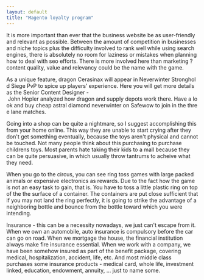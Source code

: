 ```yaml
---
layout: default
title: "Magento loyalty program"
---
```


It is more important than ever that the business website be as user-friendly and relevant as possible. Between the amount of competition in businesses and niche topics plus the difficulty involved to rank well while using search engines, there is absolutely no room for laziness or mistakes when planning how to deal with seo efforts. There is more involved here than marketing ? content quality, value and relevancy could be the name with the game. 

As a unique feature, dragon Cerasinax will appear in Neverwinter Stronghold Siege PvP to spice up players’ experience. Here you will get more details as the Senior Content Designer - John Hopler analyzed how dragon and supply depots work there. Have a look and buy cheap astral diamond neverwinter on Safewow to join in the three lane matches.

Going into a shop can be quite a nightmare, so I suggest accomplishing this from your home online. This way they are unable to start crying after they don't get something eventually, because the toys aren't physical and cannot be touched. Not many people think about this purchasing to purchase childrens toys. Most parents hate taking their kids to a mall because they can be quite persuasive, in which usually throw tantrums to acheive what they need.

 When you go to the circus, you can see ring toss games with large packed animals or expensive electronics as rewards. Due to the fact how the game is not an easy task to gain, that is. You have to toss a little plastic ring on top of the the surface of a container. The containers are put close sufficient that if you may not land the ring perfectly, it is going to strike the advantage of a neighboring bottle and bounce from the bottle toward which you were intending.

Insurance - this can be a necessity nowadays, we just can't escape from it. When we own an automobile, auto insurance is compulsory before the car can go on road. When we mortgage the house, the financial institution always make fire insurance essential. When we work with a company, we have been somehow insured as part of the benefit package, covering medical, hospitalization, accident, life, etc. And most middle class purchases some insurance products - medical card, whole life, investment linked, education, endowment, annuity, ... just to name some.